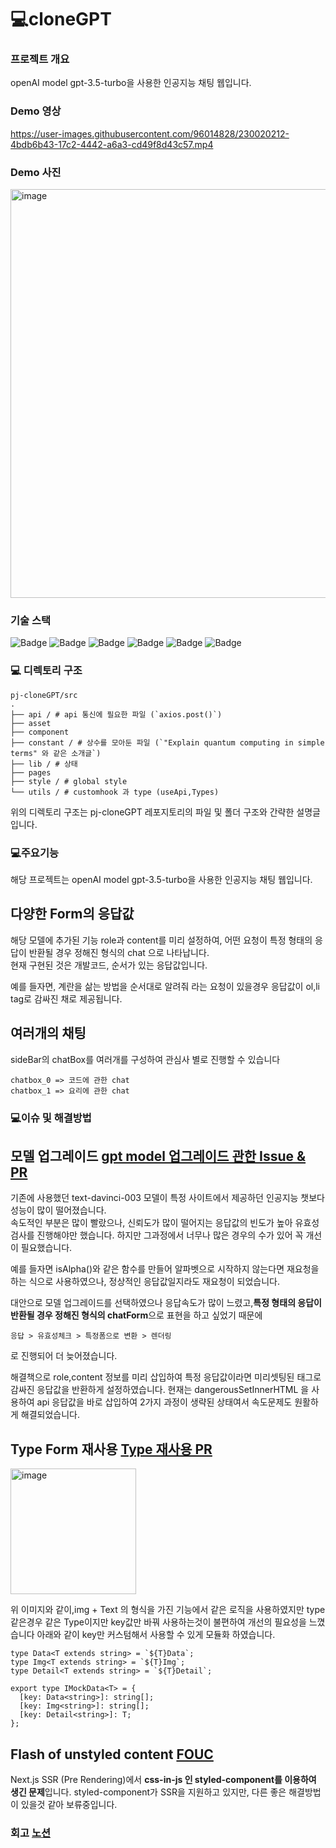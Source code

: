 # 💻cloneGPT

### 프로젝트 개요

 openAI model gpt-3.5-turbo을 사용한 인공지능 채팅 웹입니다.
### Demo 영상 
https://user-images.githubusercontent.com/96014828/230020212-4bdb6b43-17c2-4442-a6a3-cd49f8d43c57.mp4

### Demo 사진
<img width="654" alt="image" src="https://user-images.githubusercontent.com/96014828/229769595-8b5a6aba-324d-4e13-8b3d-293e98aa11b6.png">


### 기술 스택

![Badge](https://img.shields.io/badge/React-61DAFB?style=flat&logo=React&logoColor=white)
![Badge](https://img.shields.io/badge/NextJS-000000?style=flat&logo=Next.js&logoColor=white)
![Badge](https://img.shields.io/badge/storybook-FF4785?style=flat&logo=storybook&logoColor=white)
![Badge](https://img.shields.io/badge/TypeScript-3178C6?style=flat&logo=TypeScript&logoColor=white)
![Badge](https://img.shields.io/badge/Recoil-764ABC?style=flat&logo=Recoil&logoColor=white)
![Badge](https://img.shields.io/badge/Tanstack--Query-000000?style=flat&logoColor=white)

### 💻 디렉토리 구조

```
pj-cloneGPT/src
.
├── api / # api 통신에 필요한 파일 (`axios.post()`)
├── asset 
├── component 
├── constant / # 상수를 모아둔 파일 (`"Explain quantum computing in simple terms" 와 같은 소개글`)
├── lib / # 상태
├── pages 
├── style / # global style
└── utils / # customhook 과 type (useApi,Types)

```

위의 디렉토리 구조는 pj-cloneGPT 레포지토리의 파일 및 폴더 구조와 간략한 설명글입니다.

### 💻주요기능
 해당 프로젝트는 openAI model gpt-3.5-turbo을 사용한 인공지능 채팅 웹입니다.
 
## 다양한 Form의 응답값 

해당 모델에 추가된 기능 role과 content를 미리 설정하여, 
어떤 요청이 특정 형태의 응답이 반환될 경우 정해진 형식의 chat 으로 나타납니다.  
현재 구현된 것은 개발코드, 순서가 있는 응답값입니다.

예를 들자면, 계란을 삶는 방법을 순서대로 알려줘 라는 요청이 있을경우 응답값이 ol,li tag로 감싸진 채로 제공됩니다.


## 여러개의 채팅

sideBar의 chatBox를 여러개를 구성하여 관심사 별로 진행할 수 있습니다
```
chatbox_0 => 코드에 관한 chat 
chatbox_1 => 요리에 관한 chat 
```

### 💻이슈 및 해결방법
## 모델 업그레이드 [gpt model 업그레이드 관한 Issue & PR](https://github.com/LLSJYY/pj-cloneGPT/issues/25)

기존에 사용했던 text-davinci-003 모델이 특정 사이트에서 제공하던 인공지능 챗보다 성능이 많이 떨어졌습니다.  
속도적인 부분은 많이 빨랐으나, 신뢰도가 많이 떨어지는 응답값의 빈도가 높아 유효성검사를 진행해야만 했습니다.
하지만 그과정에서 너무나 많은 경우의 수가 있어 꼭 개선이 필요했습니다. 

예를 들자면 isAlpha()와 같은 함수를 만들어 알파벳으로 시작하지 않는다면 재요청을 하는 식으로 사용하였으나, 정상적인 응답값일지라도 
재요청이 되었습니다. 

대안으로 모델 업그레이드를 선택하였으나 응답속도가 많이 느렸고,<strong>특정 형태의 응답이 반환될 경우 정해진 형식의 chatForm</strong>으로 표현을 하고 싶었기
때문에 
```
응답 > 유효성체크 > 특정폼으로 변환 > 렌더링 
```
로 진행되어 더 늦어졌습니다.

해결책으로 role,content 정보를 미리 삽입하여 특정 응답값이라면 미리셋팅된 태그로 감싸진 응답값을 반환하게 설정하였습니다.
현재는 dangerousSetInnerHTML 을 사용하여 api 응답값을 바로 삽입하여 2가지 과정이 생략된 상태여서 속도문제도 원활하게 해결되었습니다.

## Type Form 재사용 [Type 재사용 PR](https://github.com/LLSJYY/pj-cloneGPT/pull/17)
<img width="201" alt="image" src="https://user-images.githubusercontent.com/96014828/230063512-61519dce-8587-42f0-b3c5-a76e15352e0e.png">

위 이미지와 같이,img + Text 의 형식을 가진 기능에서 같은 로직을 사용하였지만 type같은경우 
같은 Type이지만 key값만 바꿔 사용하는것이 불편하여 개선의 필요성을 느꼈습니다
아래와 같이 key만 커스텀해서 사용할 수 있게 모듈화 하였습니다.

```
type Data<T extends string> = `${T}Data`;
type Img<T extends string> = `${T}Img`;
type Detail<T extends string> = `${T}Detail`;

export type IMockData<T> = {
  [key: Data<string>]: string[];
  [key: Img<string>]: string[];
  [key: Detail<string>]: T;
};

```

## Flash of unstyled content [FOUC](https://github.com/LLSJYY/pj-cloneGPT/issues/33)

Next.js SSR (Pre Rendering)에서 <strong>css-in-js 인 styled-component를 이용하여 생긴 문제</strong>입니다. 
styled-component가 SSR을 지원하고 있지만, 다른 좋은 해결방법이 있을것 같아 보류중입니다.


### 회고 [노션](https://www.notion.so/OpenAI-project-f7f522cae1014e079051335a15e85789?pvs=4)



